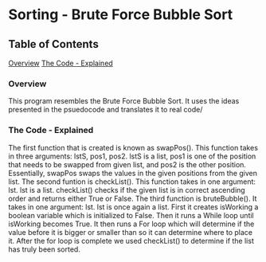 # Sorting - Brute Force Bubble Sort

## Table of Contents
[Overview](#Overview)
[The Code - Explained](#the-code-explained)

### Overview
This program resembles the Brute Force Bubble Sort. It uses the ideas presented in the psuedocode and translates it to real code/

### The Code - Explained
The first function that is created is known as swapPos(). This function takes in three arguments: lstS, pos1, pos2. lstS is a list, pos1 is one of the position that needs to be swapped from given list, and pos2 is the other position. Essentially, swapPos swaps the values in the given positions from the given list.
The second funtion is checkList(). This function takes in one argument: lst. lst is a list. checkList() checks if the given list is in correct ascending order and returns either True or False.
The third function is bruteBubble(). It takes in one argument: lst. lst is once again a list. First it creates isWorking a boolean variable which is initialized to False. Then it runs a While loop until isWorking becomes True. It then runs a For loop which will determine if the value before it is bigger or smaller than so it can determine where to place it. After the for loop is complete we used checkList() to determine if the list has truly been sorted.
